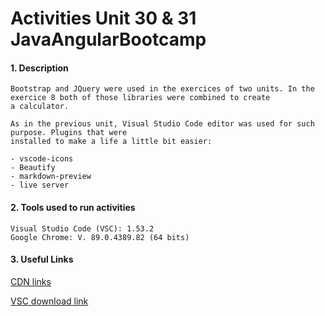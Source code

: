 # Activities Unit 30 & 31 JavaAngularBootcamp

#### 1. Description
```
Bootstrap and JQuery were used in the exercices of two units. In the exercice 8 both of those libraries were combined to create
a calculator. 

As in the previous unit, Visual Studio Code editor was used for such purpose. Plugins that were 
installed to make a life a little bit easier:

- vscode-icons
- Beautify
- markdown-preview
- live server
```

#### 2. Tools used to run activities
```
Visual Studio Code (VSC): 1.53.2
Google Chrome: V. 89.0.4389.82 (64 bits)
```
#### 3. Useful Links

[CDN links](https://cdnjs.com/)

[VSC download link](https://code.visualstudio.com/download)
